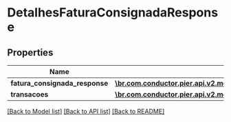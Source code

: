 # DetalhesFaturaConsignadaResponse

## Properties
Name | Type | Description | Notes
------------ | ------------- | ------------- | -------------
**fatura_consignada_response** | [**\br.com.conductor.pier.api.v2.model\FaturaConsignadaResponse**](FaturaConsignadaResponse.md) | {{{detalhes_fatura_consignada_response_fatura_consignada_response_value}}} | [optional] 
**transacoes** | [**\br.com.conductor.pier.api.v2.model\TransacoesCorrentesResponse[]**](TransacoesCorrentesResponse.md) | {{{detalhes_fatura_consignada_response_transacoes_value}}} | [optional] 

[[Back to Model list]](../README.md#documentation-for-models) [[Back to API list]](../README.md#documentation-for-api-endpoints) [[Back to README]](../README.md)


